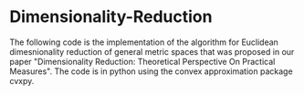 # Dimensionality-Reduction
The following code is the implementation of the algorithm for Euclidean dimesnionality reduction of general metric spaces that was proposed in our paper "Dimensionality Reduction: Theoretical Perspective On Practical Measures". The code is in python using the convex approximation package cvxpy. 

